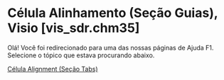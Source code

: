 
# Célula Alinhamento (Seção Guias), Visio [vis_sdr.chm35]

Olá! Você foi redirecionado para uma das nossas páginas de Ajuda F1. Selecione o tópico que estava procurando abaixo.

[Célula Alignment (Seção Tabs)](http://msdn.microsoft.com/library/84234177-a2df-6acc-2761-230bc5d12627%28Office.15%29.aspx)
